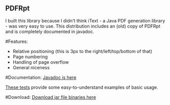 ## PDFRpt

I built this library because I didn't think iText - a Java PDF generation library - was very easy to use. This distribution includes an (old) copy of PDFRpt and is completely documented in javadoc.

#Features:

* Relative positioning (this is 3px to the right/left/top/bottom of that)
* Page numbering
* Handling of page overflow
* General niceness

#Documentation:
[Javadoc is here](https://zaboople.github.io/javadoc/pdfrpt/overview-summary.html)

[These tests](./tree/master/java/org/tmotte/pdfrpt/test/report) provide some easy-to-understand examples of basic usage.

#Download:
[Download jar file binaries here](https://zaboople.github.io/downloads/pdfrpt.1.0.1.zip)

